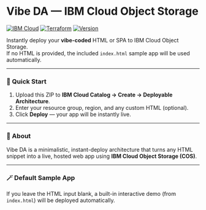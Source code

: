# Vibe DA — IBM Cloud Object Storage

[![IBM Cloud](https://img.shields.io/badge/IBM%20Cloud-Deployable%20Architecture-blue)](https://github.com/goanalog/vibe-da-ibm-cloud)
[![Terraform](https://img.shields.io/badge/Terraform-Ready-623CE4)](https://github.com/goanalog/vibe-da-ibm-cloud)
[![Version](https://img.shields.io/badge/Version-1.0.6-brightgreen)](https://github.com/goanalog/vibe-da-ibm-cloud/releases)

Instantly deploy your **vibe-coded** HTML or SPA to IBM Cloud Object Storage.  
If no HTML is provided, the included `index.html` sample app will be used automatically.

---

### 🚀 Quick Start
1. Upload this ZIP to **IBM Cloud Catalog → Create → Deployable Architecture**.
2. Enter your resource group, region, and any custom HTML (optional).
3. Click **Deploy** — your app will be instantly live.

---

### 🧠 About
Vibe DA is a minimalistic, instant-deploy architecture that turns any HTML snippet into a live, hosted web app using **IBM Cloud Object Storage (COS)**.

---

### 🪄 Default Sample App
If you leave the HTML input blank, a built-in interactive demo (from `index.html`) will be deployed automatically.
